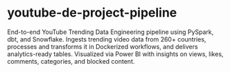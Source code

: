 # youtube-de-project-pipeline
End-to-end YouTube Trending Data Engineering pipeline using PySpark, dbt, and Snowflake. Ingests trending video data from 260+ countries, processes and transforms it in Dockerized workflows, and delivers analytics-ready tables. Visualized via Power BI with insights on views, likes, comments, categories, and blocked content.
